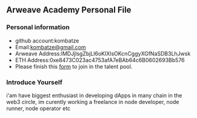 ## Arweave Academy Personal File

### Personal information

- github account:kombatze
- Email:kombatze@gmail.com
- Arweave Address:lMDJjlsgZbjLl6oKIXlsOKcnCggyXGfNaSDB3LhJwsk
- ETH Address:0xe8473C023ac4753afA7eBAb64c6B0602693Bb576
- Please finish this [form](https://docs.google.com/forms/d/e/1FAIpQLSfWA5fIIcBgmRppm3jNz5vmf9Mai_QMVil-2pO4r7YKn_Zhtw/viewform?usp=sf_link) to join in the talent pool.

### Introduce Yourself
i'am have biggest enthusiast in developing dApps in many chain in the web3 circle, im curently working a freelance in node developer, node runner, node operator etc